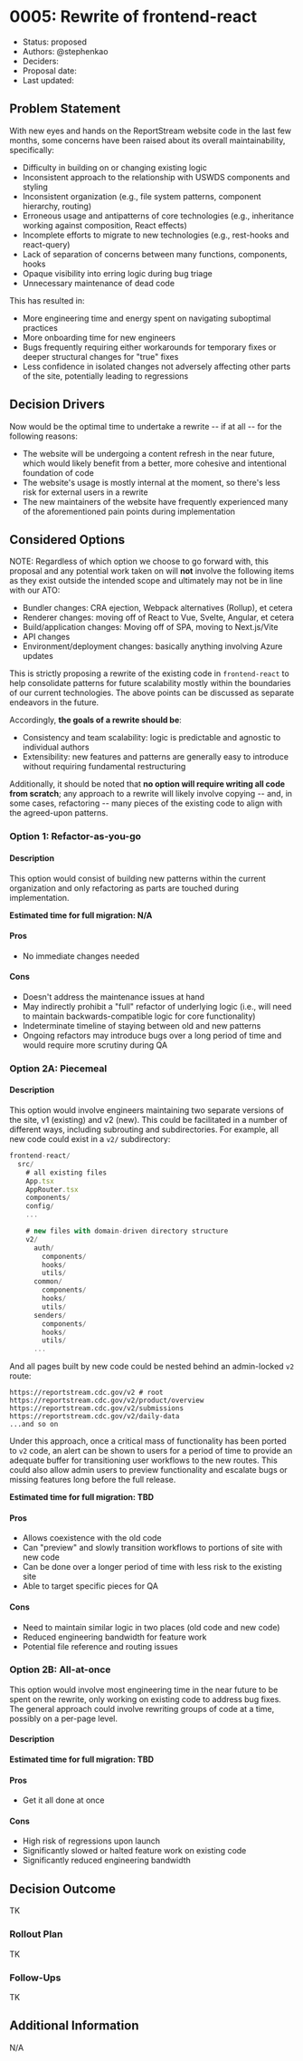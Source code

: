 # 0005: Rewrite of frontend-react

* Status: proposed
* Authors: @stephenkao 
* Deciders: 
* Proposal date: 
* Last updated:

## Problem Statement

With new eyes and hands on the ReportStream website code in the last few months, some concerns have been raised about its overall maintainability, specifically:

- Difficulty in building on or changing existing logic
- Inconsistent approach to the relationship with USWDS components and styling
- Inconsistent organization (e.g., file system patterns, component hierarchy, routing)
- Erroneous usage and antipatterns of core technologies (e.g., inheritance working against composition, React effects)
- Incomplete efforts to migrate to new technologies (e.g., rest-hooks and react-query)
- Lack of separation of concerns between many functions, components, hooks
- Opaque visibility into erring logic during bug triage
- Unnecessary maintenance of dead code

This has resulted in:

- More engineering time and energy spent on navigating suboptimal practices
- More onboarding time for new engineers
- Bugs frequently requiring either workarounds for temporary fixes or deeper structural changes for "true" fixes
- Less confidence in isolated changes not adversely affecting other parts of the site, potentially leading to regressions

## Decision Drivers

Now would be the optimal time to undertake a rewrite -- if at all -- for the following reasons:

- The website will be undergoing a content refresh in the near future, which would likely benefit from a better, more cohesive and intentional foundation of code
- The website's usage is mostly internal at the moment, so there's less risk for external users in a rewrite
- The new maintainers of the website have frequently experienced many of the aforementioned pain points during implementation

## Considered Options

NOTE: Regardless of which option we choose to go forward with, this proposal and any potential work taken on will **not** involve the following items as they exist outside the intended scope and ultimately may not be in line with our ATO:

- Bundler changes: CRA ejection, Webpack alternatives (Rollup), et cetera
- Renderer changes: moving off of React to Vue, Svelte, Angular, et cetera
- Build/application changes: Moving off of SPA, moving to Next.js/Vite
- API changes
- Environment/deployment changes: basically anything involving Azure updates

This is strictly proposing a rewrite of the existing code in `frontend-react` to help consolidate patterns for future scalability mostly within the boundaries of our current technologies.  The above points can be discussed as separate endeavors in the future.

Accordingly, **the goals of a rewrite should be**:

- Consistency and team scalability: logic is predictable and agnostic to individual authors
- Extensibility: new features and patterns are generally easy to introduce without requiring fundamental restructuring

Additionally, it should be noted that **no option will require writing all code from scratch**; any approach to a rewrite will likely involve copying -- and, in some cases, refactoring -- many pieces of the existing code to align with the agreed-upon patterns.

### Option 1: Refactor-as-you-go

#### Description

This option would consist of building new patterns within the current organization and only refactoring as parts are touched during implementation. 

**Estimated time for full migration: N/A**

#### Pros

- No immediate changes needed

#### Cons

- Doesn't address the maintenance issues at hand
- May indirectly prohibit a "full" refactor of underlying logic (i.e., will need to maintain backwards-compatible logic for core functionality)
- Indeterminate timeline of staying between old and new patterns
- Ongoing refactors may introduce bugs over a long period of time and would require more scrutiny during QA

### Option 2A: Piecemeal

#### Description

This option would involve engineers maintaining two separate versions of the site, v1 (existing) and v2 (new).  This could be facilitated in a number of different ways, including subrouting and subdirectories.  For example, all new code could exist in a `v2/` subdirectory:

```jsx
frontend-react/
  src/
    # all existing files
    App.tsx
    AppRouter.tsx
    components/
    config/
    ...

    # new files with domain-driven directory structure
    v2/
      auth/
        components/
        hooks/
        utils/
      common/
        components/
        hooks/
        utils/
      senders/
        components/
        hooks/
        utils/
      ...
```

And all pages built by new code could be nested behind an admin-locked `v2` route:

```
https://reportstream.cdc.gov/v2 # root
https://reportstream.cdc.gov/v2/product/overview
https://reportstream.cdc.gov/v2/submissions
https://reportstream.cdc.gov/v2/daily-data
...and so on
```

Under this approach, once a critical mass of functionality has been ported to `v2` code, an alert can be shown to users for a period of time to provide an adequate buffer for transitioning user workflows to the new routes.  This could also allow admin users to preview functionality and escalate bugs or missing features long before the full release.

**Estimated time for full migration: TBD**

#### Pros

- Allows coexistence with the old code 
- Can "preview" and slowly transition workflows to portions of site with new code
- Can be done over a longer period of time with less risk to the existing site
- Able to target specific pieces for QA

#### Cons

- Need to maintain similar logic in two places (old code and new code)
- Reduced engineering bandwidth for feature work
- Potential file reference and routing issues 

### Option 2B: All-at-once

This option would involve most engineering time in the near future to be spent on the rewrite, only working on existing code to address bug fixes.  The general approach could involve rewriting groups of code at a time, possibly on a per-page level.

#### Description

**Estimated time for full migration: TBD**

#### Pros

- Get it all done at once

#### Cons

- High risk of regressions upon launch
- Significantly slowed or halted feature work on existing code 
- Significantly reduced engineering bandwidth

## Decision Outcome

TK

### Rollout Plan

TK

### Follow-Ups

TK

## Additional Information

N/A
